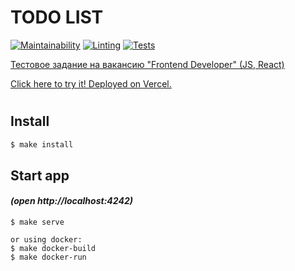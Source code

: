# TODO LIST
[![Maintainability](https://api.codeclimate.com/v1/badges/38b6480aa95a8ee11870/maintainability)](https://codeclimate.com/github/kaamosdao/todo-list-test-task/maintainability)
[![Linting](https://github.com/kaamosdao/todo-list-test-task/actions/workflows/linter-check.yml/badge.svg)](https://github.com/kaamosdao/todo-list-test-task/actions/workflows/linter-check.yml)
[![Tests](https://github.com/kaamosdao/todo-list-test-task/actions/workflows/tests.yml/badge.svg)](https://github.com/kaamosdao/todo-list-test-task/actions/workflows/tests.yml)

[Тестовое задание на вакансию "Frontend Developer" (JS, React)](https://drive.google.com/file/d/17i3HWkCW8OdvmczEcE2p3q-ljU-2sAWz/view?usp=sharing)

[Click here to try it! Deployed on Vercel.](https://todo-list-test-task-kaamosdao.vercel.app/)

#
## Install

```sh
$ make install
```

## Start app 
####  *(open http://localhost:4242)*
```
$ make serve
```
```
or using docker:
$ make docker-build
$ make docker-run
```
